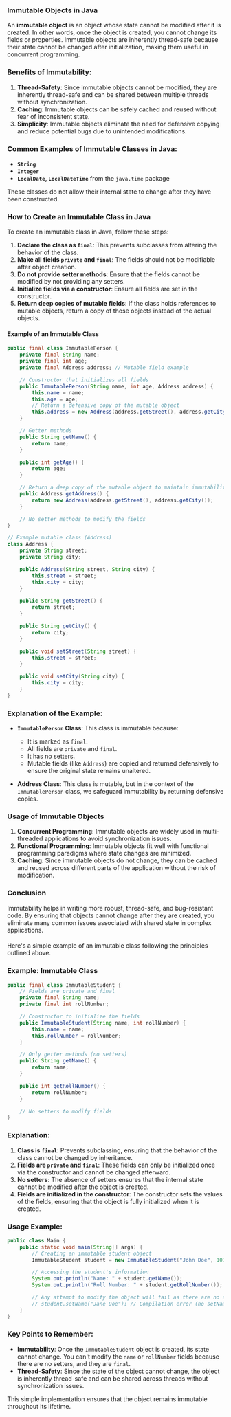 ### **Immutable Objects in Java**

An **immutable object** is an object whose state cannot be modified after it is created. In other words, once the object is created, you cannot change its fields or properties. Immutable objects are inherently thread-safe because their state cannot be changed after initialization, making them useful in concurrent programming.

### **Benefits of Immutability:**
1. **Thread-Safety**: Since immutable objects cannot be modified, they are inherently thread-safe and can be shared between multiple threads without synchronization.
2. **Caching**: Immutable objects can be safely cached and reused without fear of inconsistent state.
3. **Simplicity**: Immutable objects eliminate the need for defensive copying and reduce potential bugs due to unintended modifications.

### **Common Examples of Immutable Classes in Java:**
- **`String`**
- **`Integer`**
- **`LocalDate`, `LocalDateTime`** from the `java.time` package

These classes do not allow their internal state to change after they have been constructed.

### **How to Create an Immutable Class in Java**

To create an immutable class in Java, follow these steps:

1. **Declare the class as `final`**: This prevents subclasses from altering the behavior of the class.
2. **Make all fields `private` and `final`**: The fields should not be modifiable after object creation.
3. **Do not provide setter methods**: Ensure that the fields cannot be modified by not providing any setters.
4. **Initialize fields via a constructor**: Ensure all fields are set in the constructor.
5. **Return deep copies of mutable fields**: If the class holds references to mutable objects, return a copy of those objects instead of the actual objects.

#### **Example of an Immutable Class**

```java
public final class ImmutablePerson {
    private final String name;
    private final int age;
    private final Address address; // Mutable field example

    // Constructor that initializes all fields
    public ImmutablePerson(String name, int age, Address address) {
        this.name = name;
        this.age = age;
        // Return a defensive copy of the mutable object
        this.address = new Address(address.getStreet(), address.getCity());
    }

    // Getter methods
    public String getName() {
        return name;
    }

    public int getAge() {
        return age;
    }

    // Return a deep copy of the mutable object to maintain immutability
    public Address getAddress() {
        return new Address(address.getStreet(), address.getCity());
    }

    // No setter methods to modify the fields
}

// Example mutable class (Address)
class Address {
    private String street;
    private String city;

    public Address(String street, String city) {
        this.street = street;
        this.city = city;
    }

    public String getStreet() {
        return street;
    }

    public String getCity() {
        return city;
    }

    public void setStreet(String street) {
        this.street = street;
    }

    public void setCity(String city) {
        this.city = city;
    }
}
```

### **Explanation of the Example:**
- **`ImmutablePerson` Class**: This class is immutable because:
    - It is marked as `final`.
    - All fields are `private` and `final`.
    - It has no setters.
    - Mutable fields (like `Address`) are copied and returned defensively to ensure the original state remains unaltered.

- **Address Class**: This class is mutable, but in the context of the `ImmutablePerson` class, we safeguard immutability by returning defensive copies.

### **Usage of Immutable Objects**
1. **Concurrent Programming**: Immutable objects are widely used in multi-threaded applications to avoid synchronization issues.
2. **Functional Programming**: Immutable objects fit well with functional programming paradigms where state changes are minimized.
3. **Caching**: Since immutable objects do not change, they can be cached and reused across different parts of the application without the risk of modification.

### **Conclusion**
Immutability helps in writing more robust, thread-safe, and bug-resistant code. By ensuring that objects cannot change after they are created, you eliminate many common issues associated with shared state in complex applications.


####

Here's a simple example of an immutable class following the principles outlined above.

### **Example: Immutable Class**

```java
public final class ImmutableStudent {
    // Fields are private and final
    private final String name;
    private final int rollNumber;

    // Constructor to initialize the fields
    public ImmutableStudent(String name, int rollNumber) {
        this.name = name;
        this.rollNumber = rollNumber;
    }

    // Only getter methods (no setters)
    public String getName() {
        return name;
    }

    public int getRollNumber() {
        return rollNumber;
    }

    // No setters to modify fields
}
```

### **Explanation:**
1. **Class is `final`**: Prevents subclassing, ensuring that the behavior of the class cannot be changed by inheritance.
2. **Fields are `private` and `final`**: These fields can only be initialized once via the constructor and cannot be changed afterward.
3. **No setters**: The absence of setters ensures that the internal state cannot be modified after the object is created.
4. **Fields are initialized in the constructor**: The constructor sets the values of the fields, ensuring that the object is fully initialized when it is created.

### **Usage Example:**

```java
public class Main {
    public static void main(String[] args) {
        // Creating an immutable student object
        ImmutableStudent student = new ImmutableStudent("John Doe", 101);

        // Accessing the student's information
        System.out.println("Name: " + student.getName());
        System.out.println("Roll Number: " + student.getRollNumber());

        // Any attempt to modify the object will fail as there are no setters
        // student.setName("Jane Doe"); // Compilation error (no setName method)
    }
}
```

### **Key Points to Remember:**
- **Immutability**: Once the `ImmutableStudent` object is created, its state cannot change. You can't modify the `name` or `rollNumber` fields because there are no setters, and they are `final`.
- **Thread-Safety**: Since the state of the object cannot change, the object is inherently thread-safe and can be shared across threads without synchronization issues.

This simple implementation ensures that the object remains immutable throughout its lifetime.